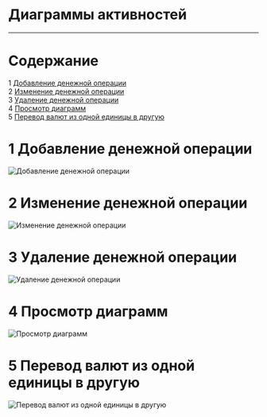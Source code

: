 # Диаграммы активностей
---

# Содержание
1 [Добавление денежной операции](#add) <br>
2 [Изменение денежной операции ](#edit) <br>
3 [Удаление денежной операции](#delete) <br>
4 [Просмотр диаграмм](#view_diagram) <br>
5 [Перевод валют из одной единицы в другую](#convert) <br>

<a name="add"/>

# 1 Добавление денежной операции  
![Добавление денежной операции](CashBox/docs/Diagrams/ActivityDiagram/ActivityDiagram_AddOperation.jpg)

<a name="edit"/>

# 2 Изменение денежной операции  
![Изменение денежной операции](Diagrams/ActivityDiagram/ActivityDiagram_EditOperation.jpg)

<a name="delete"/>

# 3 Удаление денежной операции  
![Удаление денежной операции](ActivityDiagram/ActivityDiagram_DeleteOperation.jpg)

<a name="view_diagram"/>

# 4 Просмотр диаграмм  
![Просмотр диаграмм](ActivityDiagram_ViewDiagram.jpg)

<a name="convert"/>

# 5 Перевод валют из одной единицы в другую
![Перевод валют из одной единицы в другую](docs/Diagrams/ActivityDiagram/ActivityDiagram_СurrencyOfOperation.jpg)
